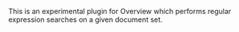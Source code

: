 This is an experimental plugin for Overview which performs regular
expression searches on a given document set. 
